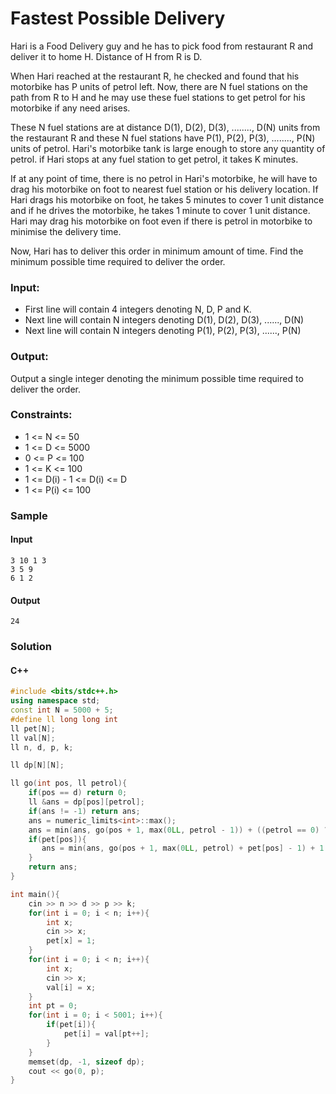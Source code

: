 # Fastest Possible Delivery 

Hari is a Food Delivery guy and he has to pick food from restaurant R and deliver it to home H. Distance of H from R is D. 

When Hari reached at the restaurant R, he checked and found that his motorbike has P units of petrol left. Now, there are N fuel stations on the path from R to H and he may use these fuel stations to get petrol for his motorbike if any need arises. 

These N fuel stations are at distance D(1), D(2), D(3), ........, D(N) units from the restaurant R and these N fuel stations have P(1), P(2), P(3), ........, P(N) units of petrol. Hari's motorbike tank is large enough to store any quantity of petrol. if Hari stops at any fuel station to get petrol, it takes K minutes. 

If at any point of time, there is no petrol in Hari's motorbike, he will have to drag his motorbike on foot to nearest fuel station or his delivery location. If Hari drags his motorbike on foot, he takes 5 minutes to cover 1 unit distance and if he drives the motorbike, he takes 1 minute to cover 1 unit distance. Hari may drag his motorbike on foot even if there is petrol in motorbike to minimise the delivery time. 

Now, Hari has to deliver this order in minimum amount of time. Find the minimum possible time required to deliver the order.

### Input:
- First line will contain 4 integers denoting N, D, P and K.
- Next line will contain N integers denoting D(1), D(2), D(3), ......, D(N)
- Next line will contain N integers denoting P(1), P(2), P(3), ......, P(N)

### Output:
Output a single integer denoting the minimum possible time required to deliver the order.

### Constraints:
- 1 <= N <= 50 
- 1 <= D <= 5000 
- 0 <= P <= 100 
- 1 <= K <= 100 
- 1 <= D(i) - 1 <= D(i) <= D 
- 1 <= P(i) <= 100

### Sample
#### Input
```
3 10 1 3
3 5 9
6 1 2
```
#### Output
```
24
```

### Solution
#### C++
```cpp
#include <bits/stdc++.h>
using namespace std;
const int N = 5000 + 5;
#define ll long long int
ll pet[N];
ll val[N];
ll n, d, p, k;

ll dp[N][N];

ll go(int pos, ll petrol){
    if(pos == d) return 0;
    ll &ans = dp[pos][petrol];
    if(ans != -1) return ans;
    ans = numeric_limits<int>::max();
    ans = min(ans, go(pos + 1, max(0LL, petrol - 1)) + ((petrol == 0) ? 5 : 1));
    if(pet[pos]){
       ans = min(ans, go(pos + 1, max(0LL, petrol) + pet[pos] - 1) + 1 + k);
    }
    return ans;
}

int main(){
    cin >> n >> d >> p >> k;
    for(int i = 0; i < n; i++){
        int x;
        cin >> x;
        pet[x] = 1;
    }
    for(int i = 0; i < n; i++){
        int x;
        cin >> x;
        val[i] = x;
    }
    int pt = 0;
    for(int i = 0; i < 5001; i++){
        if(pet[i]){
            pet[i] = val[pt++];
        }
    }
    memset(dp, -1, sizeof dp);
    cout << go(0, p);
}
```